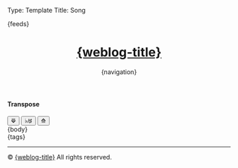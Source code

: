Type: Template
Title: Song

<!DOCTYPE html>
<html lang="en">
<head>
<title>{weblog-title}{separator}{post-title}</title>
<meta charset="utf-8">
<meta name="viewport" content="width=device-width, initial-scale=1">
{feeds}
<link rel="stylesheet" href='https://kenei.weblog.lol/files/style.css'>
<style>
@import url('https://fonts.googleapis.com/css2?family=Source+Code+Pro:wght@400;700&family=Merriweather:wght@400;700&family=Open+Sans:wght@400;700&display=swap');
@import url('https://static.omg.lol/type/fontawesome-free/css/all.css');
</style>
</head>
<body>

<header>
	<h1 class="weblog-title"><a href="{base-path}">{weblog-title}</a></h1>
	{navigation}
</header>

<main>
	<!-- Add buttons for transposing -->
	<h4>Transpose</h4>
    <div>
        <button class="transpose-btn" onclick="transposeChords(-1)">⟱</button>
		<button class="transpose-btn" id="enharmonic-btn" onclick="toggleEnharmonic()">♭/♯</button>
		<button class="transpose-btn" onclick="transposeChords(1)">⟰</button>
    </div>
{body}

<aside class="post-tags">
	{tags}
</aside>

<hr>

</main>

<footer>
    <p>&copy; <span id="current-year"></span> <a href="{base-path}">{weblog-title}</a> All rights reserved.</p>
</footer>
<script>
		// Define the mapping for chords
		const chordArray = ["C", "C♯", "D", "D♯", "E", "F", "F♯", "G", "G♯", "A", "A♯", "B"];
		const flatChordArray = ["C", "D♭", "D", "E♭", "E", "F", "G♭", "G", "A♭", "A", "B♭", "B"];

		// Define a variable to track the current enharmonic setting (true = sharp, false = flat)
		let useSharps = true;

		// Function to toggle between sharp and flat enharmonic equivalents
		function toggleEnharmonic() {
				useSharps = !useSharps; // Toggle the setting

				// Update all chords on the page to reflect the new enharmonic preference
				const chords = document.querySelectorAll('.chordpro-chord');
				chords.forEach(chord => {
						let originalChord = chord.textContent.trim();
						let newChord = convertEnharmonic(originalChord);
						chord.innerHTML = newChord.replace(/b/g, "♭").replace(/#/g, "♯");  // Replace normalized 'b' with ♭ and '#' with ♯
				});

				// Update the key element
				const keyElement = document.querySelector('.chordpro-key');
				if (keyElement) {
						let originalKey = keyElement.textContent.trim();
						let newKey = convertEnharmonic(originalKey);
						keyElement.textContent = newKey.replace(/b/g, "♭").replace(/#/g, "♯");
				}
		}

		// Function to convert a chord to the current enharmonic preference (handles bass notes as well)
		function convertEnharmonic(chord) {
				// Handle slash chords (e.g., D/F♯)
				const slashIndex = chord.indexOf('/');
				if (slashIndex !== -1) {
						const rootChord = chord.substring(0, slashIndex);
						const bassNote = chord.substring(slashIndex + 1);
						const convertedRoot = convertEnharmonic(rootChord);  // Recursive call for the root chord
						const convertedBass = convertEnharmonic(bassNote);   // Recursive call for the bass note
						return `${convertedRoot}/${convertedBass}`;
				}

				const match = chord.match(/^([A-G])([♯♭#b]?)(.*)$/);
				if (!match) return chord;

				let root = match[1];
				let accidental = match[2];
				const suffix = match[3];

				let index;
				if (accidental === "♯" || accidental === "#") {
						index = chordArray.indexOf(root + "♯");
				} else if (accidental === "♭" || accidental === "b") {
						index = flatChordArray.indexOf(root + "♭");
				} else {
						index = chordArray.indexOf(root);
						if (index === -1) {
								index = flatChordArray.indexOf(root);
						}
				}

				if (index === -1) return chord;

				// Choose the correct enharmonic equivalent based on the current setting
				if (useSharps) {
						return chordArray[index] + suffix;
				} else {
						return flatChordArray[index] + suffix;
				}
		}

		// Function to transpose a chord (handles chords with bass notes as well)
		function transposeChord(chord, semitones) {
				// Handle slash chords (e.g., D/F♯)
				const slashIndex = chord.indexOf('/');
				if (slashIndex !== -1) {
						const rootChord = chord.substring(0, slashIndex);
						const bassNote = chord.substring(slashIndex + 1);
						const transposedRoot = transposeChord(rootChord, semitones);  // Recursive call
						const transposedBass = transposeChord(bassNote, semitones);   // Recursive call
						return `${transposedRoot}/${transposedBass}`;
				}

				// Regular chord transposition
				const match = chord.match(/^([A-G])([♯♭#b]?)(.*)$/);
				if (!match) return chord;

				let root = match[1];
				let accidental = match[2];
				const suffix = match[3];

				let index;
				if (accidental === "♯" || accidental === "#") {
						index = chordArray.indexOf(root + "♯");
				} else if (accidental === "♭" || accidental === "b") {
						index = flatChordArray.indexOf(root + "♭");
				} else {
						index = chordArray.indexOf(root);
						if (index === -1) {
								index = flatChordArray.indexOf(root);
						}
				}

				if (index === -1) return chord;

				const newIndex = (index + semitones + 12) % 12;

				if (useSharps) {
						return chordArray[newIndex] + suffix;
				} else {
						return flatChordArray[newIndex] + suffix;
				}
		}

		// Function to transpose all chords on the page, including the key
		function transposeChords(semitones) {
				const chords = document.querySelectorAll('.chordpro-chord');
				chords.forEach(chord => {
						let originalChord = chord.textContent.trim();
						let transposedChord = transposeChord(originalChord, semitones);
						chord.innerHTML = transposedChord.replace(/b/g, "♭").replace(/#/g, "♯");
				});

				const keyElement = document.querySelector('.chordpro-key');
				if (keyElement) {
						let originalKey = keyElement.textContent.trim();
						let transposedKey = transposeChord(originalKey, semitones);
						keyElement.textContent = transposedKey.replace(/b/g, "♭").replace(/#/g, "♯");
				}
		}

		// Set the current year
		document.getElementById('current-year').textContent = new Date().getFullYear();

		// Tabbed Content
		document.addEventListener('DOMContentLoaded', function() {
				const tabs = document.querySelectorAll('h6');
				const tabContentMap = new Map();

				// Create a container to hold the content and insert it after the tab container
				const contentContainer = document.createElement('div');
				contentContainer.className = 'content-container';
				tabs[0].parentNode.insertBefore(contentContainer, tabs[0].nextSibling);

				// Map tabs to their corresponding content
				tabs.forEach(tab => {
						const content = [];
						let nextElement = tab.nextElementSibling;

						while (nextElement && !nextElement.matches('h6, hr')) {
								content.push(nextElement);
								nextElement = nextElement.nextElementSibling;
						}

						tabContentMap.set(tab, content);

						// Initially hide all content
						content.forEach(element => element.style.display = 'none');
				});

				// Handle tab click event
				tabs.forEach(tab => {
						tab.addEventListener('click', function() {
								// Clear the content container
								contentContainer.innerHTML = '';

								// Remove active class from all tabs
								tabs.forEach(t => t.classList.remove('active-tab'));

								// Clone and show content associated with clicked tab
								tabContentMap.get(tab).forEach(element => {
										const clonedElement = element.cloneNode(true);
										clonedElement.style.display = 'block';
										contentContainer.appendChild(clonedElement);
								});

								// Add active class to clicked tab
								tab.classList.add('active-tab');
						});
				});

				// Trigger the first tab by default
				if (tabs.length > 0) {
						tabs[0].click();
				}
		});


</script>

</body>
</html>
